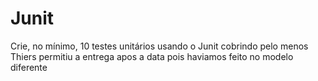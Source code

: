# Junit
Crie, no mínimo, 10 testes unitários usando o Junit cobrindo pelo menos
Thiers permitiu a entrega apos a data pois haviamos feito no modelo diferente
